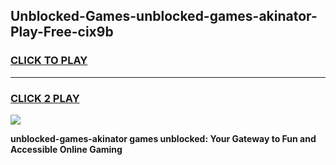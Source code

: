
## Unblocked-Games-unblocked-games-akinator-Play-Free-cix9b
<h3>
<a href="https://premium76.site?title=unblocked-games-akinator&ref=23A">CLICK TO PLAY</a></h3>
<hr>

<h3>
<a href="https://premium76.site?title=unblocked-games-akinator&ref=23A">CLICK 2 PLAY</a>
  
</h3>

<a href="https://premium76.site?title=unblocked-games-akinator&ref=23A"><img src="https://clearcache.store/games.png"></a>


**unblocked-games-akinator games unblocked: Your Gateway to Fun and Accessible Online Gaming**
